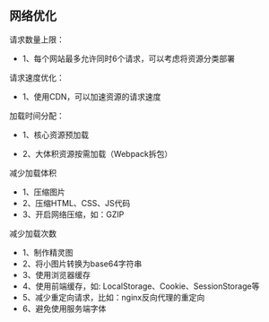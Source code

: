 ## 网络优化

请求数量上限：

- 1、每个网站最多允许同时6个请求，可以考虑将资源分类部署

请求速度优化：

- 1、使用CDN，可以加速资源的请求速度

加载时间分配：

- 1、核心资源预加载

- 2、大体积资源按需加载（Webpack拆包）


减少加载体积

- 1、压缩图片
- 2、压缩HTML、CSS、JS代码
- 3、开启网络压缩，如：GZIP


减少加载次数

- 1、制作精灵图
- 2、将小图片转换为base64字符串
- 3、使用浏览器缓存
- 4、使用前端缓存，如: LocalStorage、Cookie、SessionStorage等
- 5、减少重定向请求，比如：nginx反向代理的重定向
- 6、避免使用服务端字体
